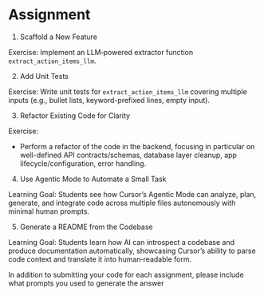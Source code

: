 # Assignment

1. Scaffold a New Feature

Exercise:
Implement an LLM‑powered extractor function `extract_action_items_llm`.


2. Add Unit Tests 

Exercise:
Write unit tests for `extract_action_items_llm` covering multiple inputs (e.g., bullet lists, keyword-prefixed lines, empty input).


3. Refactor Existing Code for Clarity

Exercise:
- Perform a refactor of the code in the backend, focusing in particular on well-defined API contracts/schemas, database layer cleanup, app lifecycle/configuration, error handling. 


4. Use Agentic Mode to Automate a Small Task

Learning Goal:
Students see how Cursor’s Agentic Mode can analyze, plan, generate, and integrate code across multiple files autonomously with minimal human prompts. 


5. Generate a README from the Codebase

Learning Goal:
Students learn how AI can introspect a codebase and produce documentation automatically, showcasing Cursor’s ability to parse code context and translate it into human‑readable form. 


In addition to submitting your code for each assignment, please include what prompts you used to generate the answer